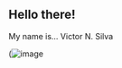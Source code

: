 ## Hello there!
My name is... Victor N. Silva

(![image](https://github.com/user-attachments/assets/86b46afe-cd89-49ec-993d-127056c3a1ac)

